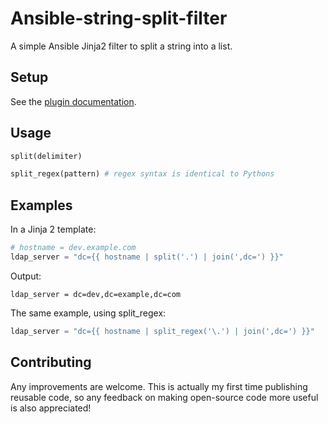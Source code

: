 Ansible-string-split-filter
===========================

A simple Ansible Jinja2 filter to split a string into a list.

Setup
-----

See the [plugin documentation](http://docs.ansible.com/developing_plugins.html#distributing-plugins).

Usage
-----

```python
split(delimiter)

split_regex(pattern) # regex syntax is identical to Pythons
```

Examples
--------

In a Jinja 2 template:
```python
# hostname = dev.example.com
ldap_server = "dc={{ hostname | split('.') | join(',dc=') }}"
```

Output:

```
ldap_server = dc=dev,dc=example,dc=com
```

The same example, using split_regex:

```python
ldap_server = "dc={{ hostname | split_regex('\.') | join(',dc=') }}"
```

Contributing
------------

Any improvements are welcome. This is actually my first time publishing reusable code, so any feedback on making open-source code more useful is also appreciated!

